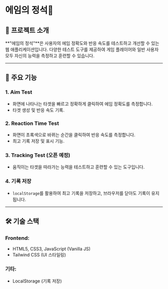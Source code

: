 # 에임의 정석🔫

## 📌 프로젝트 소개

**"에임의 정석"**은 사용자의 에임 정확도와 반응 속도를 테스트하고 개선할 수 있는 웹 애플리케이션입니다. 다양한 테스트 도구를 제공하여 게임 플레이어와 일반 사용자 모두 자신의 능력을 측정하고 훈련할 수 있습니다.

---

## 🚀 주요 기능

### 1. Aim Test

- 화면에 나타나는 타겟을 빠르고 정확하게 클릭하여 에임 정확도를 측정합니다.
- 타겟 생성 및 반응 속도 기록.

### 2. Reaction Time Test

- 화면이 초록색으로 바뀌는 순간을 클릭하여 반응 속도를 측정합니다.
- 최고 기록 저장 및 표시 기능.

### 3. Tracking Test (오픈 예정)

- 움직이는 타겟을 따라가는 능력을 테스트하고 훈련할 수 있는 도구입니다.

### 4. 기록 저장

- `localStorage`를 활용하여 최고 기록을 저장하고, 브라우저를 닫아도 기록이 유지됩니다.

---

## 🛠️ 기술 스택

### Frontend:

- HTML5, CSS3, JavaScript (Vanilla JS)
- Tailwind CSS (UI 스타일링)

### 기타:

- LocalStorage (기록 저장)
